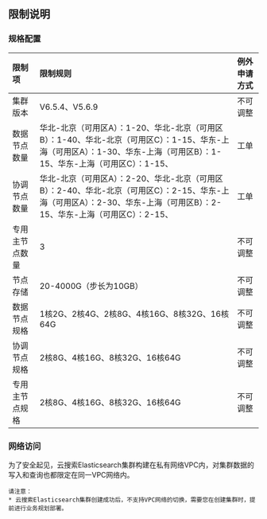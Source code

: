 ## 限制说明

### 规格配置

|限制项|限制规则 | 例外申请方式
:--|:---|:---
|集群版本|V6.5.4、V5.6.9|不可调整
|数据节点数量|华北-北京（可用区A）：1-20、华北-北京（可用区B）：1-40、华北-北京（可用区C）：1-15、华东-上海（可用区A）：1-30、华东-上海（可用区B）：1-15、华东-上海（可用区C）：1-15、|工单
|协调节点数量	|华北-北京（可用区A）：2-20、华北-北京（可用区B）：2-40、华北-北京（可用区C）：2-15、华东-上海（可用区A）：2-30、华东-上海（可用区B）：2-15、华东-上海（可用区C）：2-15、|工单
|专用主节点数量|	3|不可调整
|节点存储|20-4000G（步长为10GB）|不可调整
|数据节点规格|1核2G、2核4G、2核8G、4核16G、8核32G、16核64G|不可调整
|协调节点规格|2核8G、4核16G、8核32G、16核64G|不可调整
|专用主节点规格|2核8G、4核16G、8核32G、16核64G|不可调整

### 网络访问

为了安全起见，云搜索Elasticsearch集群构建在私有网络VPC内，对集群数据的写入和查询也都限定在同一VPC网络内。

```
请注意：
* 云搜索Elasticsearch集群创建成功后，不支持VPC网络的切换，需要您在创建集群时，提前进行业务规划部署。

```
